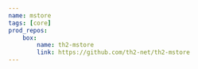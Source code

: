 ```yaml
---
name: mstore
tags: [core]
prod_repos:
    box: 
        name: th2-mstore
        link: https://github.com/th2-net/th2-mstore
---
```

